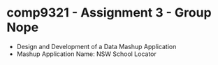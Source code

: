 # comp9321 - Assignment 3 - Group Nope 
- Design and Development of a Data Mashup Application
- Mashup Application Name: NSW School Locator
